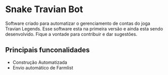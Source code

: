 # Snake Travian Bot

Software criado para automatizar o gerenciamento de contas do joga Travian Legends. Esse software esta na primeira versão e ainda esta sendo desenvolvido. Fique a vontade para contribuir e dar sugestões.

## Principais funconalidades

- Construção Automatizada
- Envio automático de Farmlist
